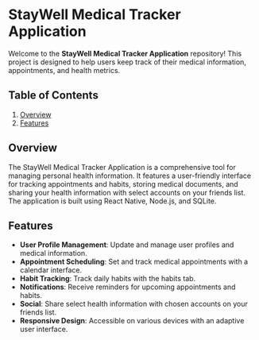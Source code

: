 # StayWell Medical Tracker Application

Welcome to the **StayWell Medical Tracker Application** repository! This project is designed to help users keep track of their medical information, appointments, and health metrics.

## Table of Contents

1. [Overview](#overview)
2. [Features](#features)

## Overview

The StayWell Medical Tracker Application is a comprehensive tool for managing personal health information. It features a user-friendly interface for tracking appointments and habits, storing medical documents, and sharing your health information with select accounts on your friends list. The application is built using React Native, Node.js, and SQLite.

## Features

- **User Profile Management**: Update and manage user profiles and medical information.
- **Appointment Scheduling**: Set and track medical appointments with a calendar interface.
- **Habit Tracking**: Track daily habits with the habits tab.
- **Notifications**: Receive reminders for upcoming appointments and habits.
- **Social**: Share select health information with chosen accounts on your friends list.
- **Responsive Design**: Accessible on various devices with an adaptive user interface.

